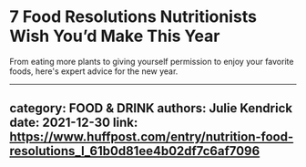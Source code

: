 # 7 Food Resolutions Nutritionists Wish You’d Make This Year

From eating more plants to giving yourself permission to enjoy your favorite foods, here's expert advice for the new year.

---
category: FOOD & DRINK
authors: Julie Kendrick
date: 2021-12-30
link: https://www.huffpost.com/entry/nutrition-food-resolutions_l_61b0d81ee4b02df7c6af7096
---
